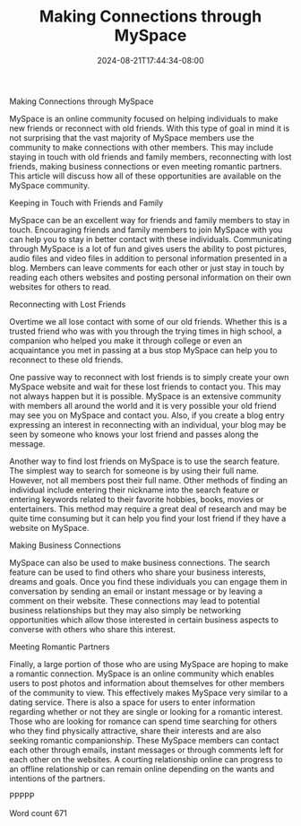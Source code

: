 ﻿---
title: "Making Connections through MySpace"
date: 2024-08-21T17:44:34-08:00
description: "Myspace Tips for Web Success"
featured_image: "/images/Myspace.jpg"
tags: ["Myspace"]
---

Making Connections through MySpace

MySpace is an online community focused on helping individuals to make new friends or reconnect with old friends. With this type of goal in mind it is not surprising that the vast majority of MySpace members use the community to make connections with other members. This may include staying in touch with old friends and family members, reconnecting with lost friends, making business connections or even meeting romantic partners. This article will discuss how all of these opportunities are available on the MySpace community.

Keeping in Touch with Friends and Family

MySpace can be an excellent way for friends and family members to stay in touch. Encouraging friends and family members to join MySpace with you can help you to stay in better contact with these individuals. Communicating through MySpace is a lot of fun and gives users the ability to post pictures, audio files and video files in addition to personal information presented in a blog. Members can leave comments for each other or just stay in touch by reading each others websites and posting personal information on their own websites for others to read. 

Reconnecting with Lost Friends	

Overtime we all lose contact with some of our old friends. Whether this is a trusted friend who was with you through the trying times in high school, a companion who helped you make it through college or even an acquaintance you met in passing at a bus stop MySpace can help you to reconnect to these old friends.

One passive way to reconnect with lost friends is to simply create your own MySpace website and wait for these lost friends to contact you. This may not always happen but it is possible. MySpace is an extensive community with members all around the world and it is very possible your old friend may see you on MySpace and contact you. Also, if you create a blog entry expressing an interest in reconnecting with an individual, your blog may be seen by someone who knows your lost friend and passes along the message.

Another way to find lost friends on MySpace is to use the search feature. The simplest way to search for someone is by using their full name. However, not all members post their full name. Other methods of finding an individual include entering their nickname into the search feature or entering keywords related to their favorite hobbies, books, movies or entertainers. This method may require a great deal of research and may be quite time consuming but it can help you find your lost friend if they have a website on MySpace. 

Making Business Connections

MySpace can also be used to make business connections. The search feature can be used to find others who share your business interests, dreams and goals. Once you find these individuals you can engage them in conversation by sending an email or instant message or by leaving a comment on their website. These connections may lead to potential business relationships but they may also simply be networking opportunities which allow those interested in certain business aspects to converse with others who share this interest. 

Meeting Romantic Partners

Finally, a large portion of those who are using MySpace are hoping to make a romantic connection. MySpace is an online community which enables users to post photos and information about themselves for other members of the community to view. This effectively makes MySpace very similar to a dating service. There is also a space for users to enter information regarding whether or not they are single or looking for a romantic interest. Those who are looking for romance can spend time searching for others who they find physically attractive, share their interests and are also seeking romantic companionship. These MySpace members can contact each other through emails, instant messages or through comments left for each other on the websites. A courting relationship online can progress to an offline relationship or can remain online depending on the wants and intentions of the partners. 

PPPPP

Word count 671



